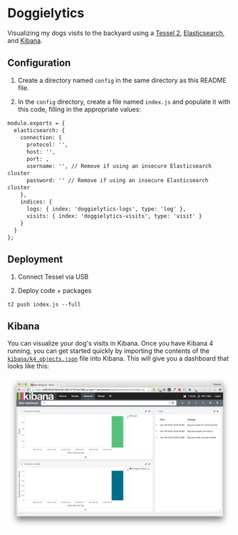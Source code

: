 # Doggielytics

Visualizing my dogs visits to the backyard using a [Tessel 2](http://tessel.io/), [Elasticsearch](https://www.elastic.co/downloads/elasticsearch), and [Kibana](https://www.elastic.co/downloads/kibana).

## Configuration

1. Create a directory named `config` in the same directory as this README file.

2. In the `config` directory, create a file named `index.js` and populate it with this code, filling in the appropriate values:

```
module.exports = {
  elasticsearch: {
    connection: {
      protocol: '',
      host: '',
      port: ,
      username: '', // Remove if using an insecure Elasticsearch cluster
      password: '' // Remove if using an insecure Elasticsearch cluster
    },
    indices: {
      logs: { index: 'doggielytics-logs', type: 'log' },
      visits: { index: 'doggielytics-visits', type: 'visit' }
    }
  }
};
```

## Deployment

1. Connect Tessel via USB

2. Deploy code + packages

```
t2 push index.js --full
```

## Kibana

You can visualize your dog's visits in Kibana. Once you have Kibana 4 running, you can get started quickly by importing the contents of the [`kibana/k4_objects.json`](/kibana/k4_objects.json) file into Kibana. This will give you a dashboard that looks like this:

![Main dashboard screenshot](/kibana/k4_dashboard_screenshot.png)

